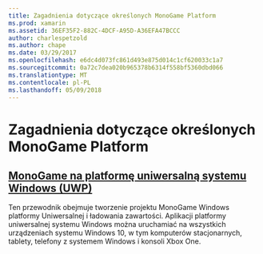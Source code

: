 ```yaml
---
title: Zagadnienia dotyczące określonych MonoGame Platform
ms.prod: xamarin
ms.assetid: 36EF35F2-882C-4DCF-A95D-A36EFA47BCCC
author: charlespetzold
ms.author: chape
ms.date: 03/29/2017
ms.openlocfilehash: e6dc4d073fc861d493e875d014c1cf620033c1a7
ms.sourcegitcommit: 0a72c7dea020b965378b6314f558bf5360dbd066
ms.translationtype: MT
ms.contentlocale: pl-PL
ms.lasthandoff: 05/09/2018
---
```

# <a name="monogame-platform-specific-considerations"></a>Zagadnienia dotyczące określonych MonoGame Platform

## <a name="monogame-on-universal-windows-platform-uwpgraphics-gamesmonogameplatformsuwpmd"></a>[MonoGame na platformę uniwersalną systemu Windows (UWP)](~/graphics-games/monogame/platforms/uwp.md)

Ten przewodnik obejmuje tworzenie projektu MonoGame Windows platformy Uniwersalnej i ładowania zawartości. Aplikacji platformy uniwersalnej systemu Windows można uruchamiać na wszystkich urządzeniach systemu Windows 10, w tym komputerów stacjonarnych, tablety, telefony z systemem Windows i konsoli Xbox One.

